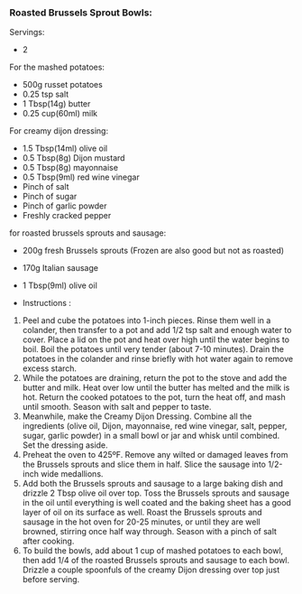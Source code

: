 ### Roasted Brussels Sprout Bowls:  ###
Servings:

- 2

For the mashed potatoes:

- 500g russet potatoes
- 0.25 tsp salt
- 1 Tbsp(14g) butter
- 0.25 cup(60ml) milk

For creamy dijon dressing:

- 1.5 Tbsp(14ml) olive oil
- 0.5 Tbsp(8g) Dijon mustard
- 0.5 Tbsp(8g) mayonnaise
- 0.5 Tbsp(9ml) red wine vinegar
- Pinch of salt
- Pinch of sugar
- Pinch of garlic powder
- Freshly cracked pepper

for roasted brussels sprouts and sausage:

- 200g fresh Brussels sprouts (Frozen are also good but not as roasted)
- 170g Italian sausage
- 1 Tbsp(9ml) olive oil

- Instructions :
1. Peel and cube the potatoes into 1-inch pieces. Rinse them well in a colander, then transfer to a pot and add 1/2 tsp salt and enough water to cover. Place a lid on the pot and heat over high until the water begins to boil. Boil the potatoes until very tender (about 7-10 minutes). Drain the potatoes in the colander and rinse briefly with hot water again to remove excess starch.
2. While the potatoes are draining, return the pot to the stove and add the butter and milk. Heat over low until the butter has melted and the milk is hot. Return the cooked potatoes to the pot, turn the heat off, and mash until smooth. Season with salt and pepper to taste.
3. Meanwhile, make the Creamy Dijon Dressing. Combine all the ingredients (olive oil, Dijon, mayonnaise, red wine vinegar, salt, pepper, sugar, garlic powder) in a small bowl or jar and whisk until combined. Set the dressing aside.
4. Preheat the oven to 425ºF. Remove any wilted or damaged leaves from the Brussels sprouts and slice them in half. Slice the sausage into 1/2-inch wide medallions.
5. Add both the Brussels sprouts and sausage to a large baking dish and drizzle 2 Tbsp olive oil over top. Toss the Brussels sprouts and sausage in the oil until everything is well coated and the baking sheet has a good layer of oil on its surface as well. Roast the Brussels sprouts and sausage in the hot oven for 20-25 minutes, or until they are well browned, stirring once half way through. Season with a pinch of salt after cooking.
6. To build the bowls, add about 1 cup of mashed potatoes to each bowl, then add 1/4 of the roasted Brussels sprouts and sausage to each bowl. Drizzle a couple spoonfuls of the creamy Dijon dressing over top just before serving.